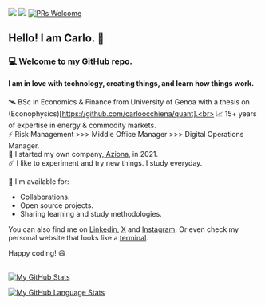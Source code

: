 ![](https://countrush-prod.azurewebsites.net/l/badge/?repository=carloocchiena) ![](https://img.shields.io/github/stars/carloocchiena?label=GitHub%20stars) [![PRs Welcome](https://img.shields.io/badge/PRs-welcome-brightgreen.svg?style=flat-square)](https://makeapullrequest.com)

## Hello! I am Carlo. :wave:
### :computer: Welcome to my GitHub repo. 
#### I am in love with technology, creating things, and learn how things work.

:artificial_satellite: BSc in Economics & Finance from University of Genoa with a thesis on (Econophysics)[https://github.com/carloocchiena/quant].<br>
:chart_with_upwards_trend: 15+ years of expertise in energy & commodity markets.<br>
:zap: Risk Management >>> Middle Office Manager >>> Digital Operations Manager.<br>
:rocket: I started my own company,<a href="https://www.azionadigitale.com/" target = "_blank"> Aziona</a>, in 2021.<br>
:comet: I like to experiment and try new things. I study everyday.<br>

:floppy_disk: I'm available for:
- Collaborations.
- Open source projects.
- Sharing learning and study methodologies.

You can also find me on <a href="https://www.linkedin.com/in/carloocchiena/" target="blank">Linkedin</a>, <a href="https://twitter.com/carloocchiena" target="_blank">X</a>
and <a href="https://www.instagram.com/carloocchiena/" target="_blank">Instagram</a>. 
Or even check my personal website that looks like a <a href="https://www.carloocchiena.com" target = "_blank">terminal</a>.

Happy coding! :smile:
<br>
<br>


[![My GitHub Stats](https://github-readme-stats.vercel.app/api/?username=carloocchiena&count_private=true&theme=white&show_icons=true)]()

[![My GitHub Language Stats](https://github-readme-stats.vercel.app/api/top-langs/?username=carloocchiena&langs_count=16&layout=compact&theme=white)]() 







